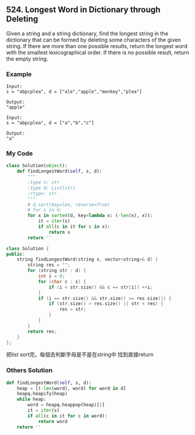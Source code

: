 ## 524. Longest Word in Dictionary through Deleting

Given a string and a string dictionary, find the longest string in the dictionary that can be formed by deleting some characters of the given string. If there are more than one possible results, return the longest word with the smallest lexicographical order. If there is no possible result, return the empty string.

### Example
```
Input:
s = "abpcplea", d = ["ale","apple","monkey","plea"]

Output: 
"apple"

Input:
s = "abpcplea", d = ["a","b","c"]

Output: 
"a"
```

### My Code
```python
class Solution(object):
    def findLongestWord(self, s, d):
        """
        :type s: str
        :type d: List[str]
        :rtype: str
        """
        # d.sort(key=len, reverse=True)
        # for x in d:
        for x in sorted(d, key=lambda x: (-len(x), x)):
            it = iter(s)
            if all(c in it for c in x):
                return x
        return ''
```
```c++
class Solution {
public:
    string findLongestWord(string s, vector<string>& d) {
        string res = "";
        for (string str : d) {
            int i = 0;
            for (char c : s) {
                if (i < str.size() && c == str[i]) ++i;
            }
            if (i == str.size() && str.size() >= res.size()) {
                if (str.size() > res.size() || str < res) {
                    res = str;
                }
            }
        }
        return res;
    }
};
```

把list sort完，每個去判斷字母是不是在string中
找到直接return


### Others Solution
```python
def findLongestWord(self, s, d):
    heap = [(-len(word), word) for word in d]
    heapq.heapify(heap)
    while heap:
        word = heapq.heappop(heap)[1]
        it = iter(s)
        if all(c in it for c in word):
            return word
    return ''
```



